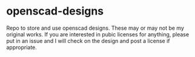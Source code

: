 # openscad-designs

Repo to store and use openscad designs. These may or may not be my original works. If you are 
interested in pubic licenses for anything, please put in an issue and I will check on the design 
and post a license if appropriate.

